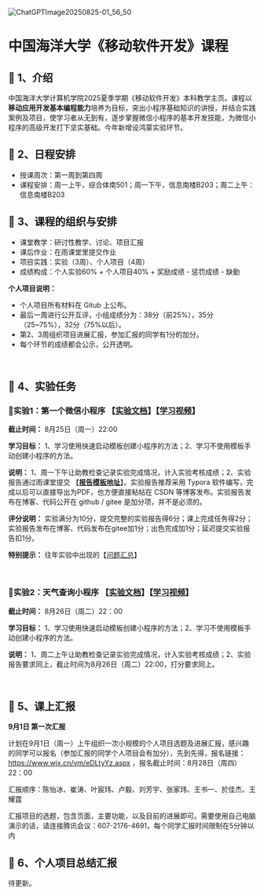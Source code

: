 ![ChatGPTImage20250825-01_56_50](https://gaopursuit.oss-cn-beijing.aliyuncs.com/img/2025/ChatGPTImage20250825-01_56_50.jpg)

# 中国海洋大学《移动软件开发》课程

## 🎉 1、介绍

中国海洋大学计算机学院2025夏季学期《移动软件开发》本科教学主页。课程以**移动应用开发基本编程能力**培养为目标，突出小程序基础知识的讲授，并结合实践案例及项目，使学习者从无到有，逐步掌握微信小程序的基本开发技能，为微信小程序的高级开发打下坚实基础。今年新增设鸿蒙实验环节。

## 🎯 2、日程安排

- 授课周次：第一周到第四周
- 课程安排：周一上午，综合体南501；周一下午，信息南楼B203；周二上午：信息南楼B203

##  🚀 3、课程的组织与安排

- 课堂教学：研讨性教学、讨论、项目汇报
- 课后作业：在雨课堂里提交作业
- 项目实践：实验（3周）、个人项目（4周）
- 成绩构成：个人实验60% + 个人项目40% + 奖励成绩 - 惩罚成绩 - 缺勤



**个人项目说明：**

- 个人项目所有材料在 Gitub 上公布。
- 最后一周进行公开互评，小组成绩分为：38分（前25%），35分（25~75%），32分（75%以后）。
- 第2、3周组织项目进展汇报，参加汇报的同学有1分的加分。
- 每个环节的成绩都会公示，公开透明。


<br>

## 🧩 4、实验任务

### 🚩实验1：第一个微信小程序 【[实验文档](https://gitee.com/gaopursuit/mobile_software/raw/master/lab/lab1.pdf)】【[学习视频](https://www.bilibili.com/video/BV1i4411c7dU?p=2)】

**截止时间：**  8月25日（周一）22:00 

**学习目标：** 1、学习使用快速启动模板创建小程序的方法；2、学习不使用模板手动创建小程序的方法。

**说明：** 1、周一下午让助教检查记录实验完成情况，计入实验考核成绩；2、实验报告通过雨课堂提交 【**[报告模板地址](https://gaopursuit.oss-cn-beijing.aliyuncs.com/2022/report_template.md)**】。实验报告推荐采用 Typora 软件编写，完成以后可以直接导出为PDF，也方便直接粘帖在 CSDN 等博客发布。实验报告发布在博客、代码公开在 github / gitee 是加分项，并不是必须的。

**评分说明：** 实验满分为10分，提交完整的实验报告得6分；课上完成任务得2分；实验报告发布在博客、代码发布在gitee加1分；出色完成加1分；延迟提交实验报告扣1分。

**特别提示：** 往年实验中出现的【[问题汇总](https://gaopursuit.oss-cn-beijing.aliyuncs.com/2025/mobileDev-pro1.pdf)】

<br>

### 🚩实验2：天气查询小程序 【[实验文档](https://gitee.com/gaopursuit/mobile_software/raw/master/lab/lab2.pdf)】【[学习视频](https://www.bilibili.com/video/BV1i4411c7dU/?p=10)】

**截止时间：** 8月26日（周二）22：00

**学习目标：** 1、学习使用快速启动模板创建小程序的方法；2、学习不使用模板手动创建小程序的方法。

**说明：** 1、周二上午让助教检查记录实验完成情况，计入实验考核成绩；2、实验报告要求同上，截止时间为8月26日（周二）22:00，打分要求同上。

<br>


## 🎈 5、课上汇报

**9月1日 第一次汇报**

计划在9月1日（周一）上午组织一次小规模的个人项目选题及进展汇报，感兴趣的同学可以报名（参加汇报的同学个人项目会有加分），先到先得，报名链接：https://www.wjx.cn/vm/eDLtyYz.aspx ，报名截止时间：8月28日（周四）22：00

汇报顺序：陈怡冰、崔涛、叶宸玮、卢毅、刘芳宇、张家玮、王书一、於佳杰、王耀霆

汇报项目的选题，包含页面，主要功能，以及目前的进展即可。需要使用自己电脑演示的话，请连接腾讯会议：607-2176-4691，每个同学汇报时间限制在5分钟以内
<br>

## 📰 6、个人项目总结汇报

待更新。
